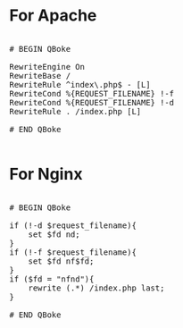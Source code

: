 For Apache
==========

<pre>

# BEGIN QBoke

RewriteEngine On
RewriteBase /
RewriteRule ^index\.php$ - [L]
RewriteCond %{REQUEST_FILENAME} !-f
RewriteCond %{REQUEST_FILENAME} !-d
RewriteRule . /index.php [L]

# END QBoke

</pre>

For Nginx
=========

<pre>

# BEGIN QBoke

if (!-d $request_filename){
	set $fd nd;
}
if (!-f $request_filename){
	set $fd nf$fd;
}
if ($fd = "nfnd"){
	rewrite (.*) /index.php last;
}

# END QBoke

</pre>